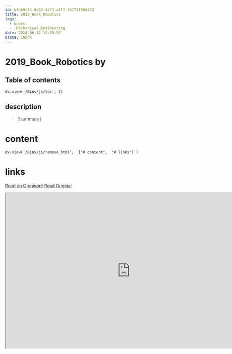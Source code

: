 ```yaml
---
id: bfdb9c84-8d53-4473-aff7-f8775f99d792
title: 2019_Book_Robotics
tags:
  - books
  - _Mechanical_Engineering
date: 2024-06-12 13:29:53
state: INBOX
---
```


# 2019_Book_Robotics by 
## Table of contents
```dataviewjs 
dv.view('/Bins/js/toc', 1) 
```


## description
>[!summary] 
> 


# content
```dataviewjs 
dv.view('/Bins/js/remove_html',  ["# content",  "# links"] ) 
```




# links
[Read on Omnivore](https://omnivore.app/me/u-fb-1375-d-4-0-e-99-487-e-bf-7-a-092684-befc-01-2019-book-robot-1900bff3800)
[Read Original](https://omnivore.app/attachments/u/fb1375d4-0e99-487e-bf7a-092684befc01/2019_Book_Robotics.pdf)

<iframe src="https://omnivore.app/attachments/u/fb1375d4-0e99-487e-bf7a-092684befc01/2019_Book_Robotics.pdf"  width="800" height="500"></iframe>

